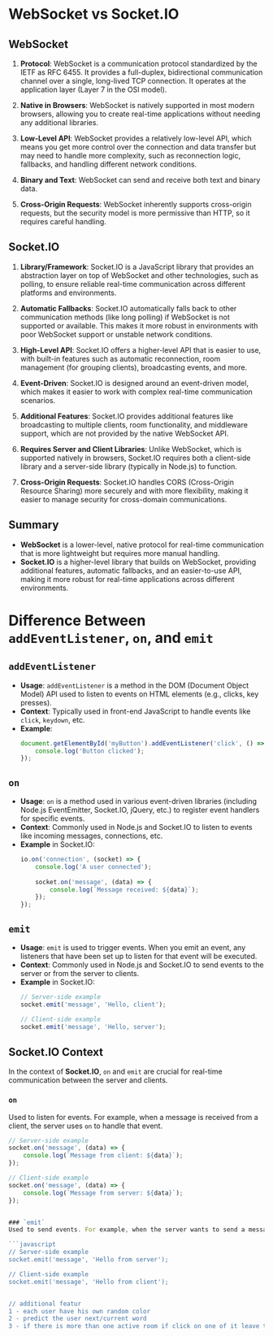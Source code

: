 # WebSocket vs Socket.IO

## WebSocket
1. **Protocol**: WebSocket is a communication protocol standardized by the IETF as RFC 6455. It provides a full-duplex, bidirectional communication channel over a single, long-lived TCP connection. It operates at the application layer (Layer 7 in the OSI model).

2. **Native in Browsers**: WebSocket is natively supported in most modern browsers, allowing you to create real-time applications without needing any additional libraries.

3. **Low-Level API**: WebSocket provides a relatively low-level API, which means you get more control over the connection and data transfer but may need to handle more complexity, such as reconnection logic, fallbacks, and handling different network conditions.

4. **Binary and Text**: WebSocket can send and receive both text and binary data.

5. **Cross-Origin Requests**: WebSocket inherently supports cross-origin requests, but the security model is more permissive than HTTP, so it requires careful handling.

## Socket.IO
1. **Library/Framework**: Socket.IO is a JavaScript library that provides an abstraction layer on top of WebSocket and other technologies, such as polling, to ensure reliable real-time communication across different platforms and environments.

2. **Automatic Fallbacks**: Socket.IO automatically falls back to other communication methods (like long polling) if WebSocket is not supported or available. This makes it more robust in environments with poor WebSocket support or unstable network conditions.

3. **High-Level API**: Socket.IO offers a higher-level API that is easier to use, with built-in features such as automatic reconnection, room management (for grouping clients), broadcasting events, and more.

4. **Event-Driven**: Socket.IO is designed around an event-driven model, which makes it easier to work with complex real-time communication scenarios.

5. **Additional Features**: Socket.IO provides additional features like broadcasting to multiple clients, room functionality, and middleware support, which are not provided by the native WebSocket API.

6. **Requires Server and Client Libraries**: Unlike WebSocket, which is supported natively in browsers, Socket.IO requires both a client-side library and a server-side library (typically in Node.js) to function.

7. **Cross-Origin Requests**: Socket.IO handles CORS (Cross-Origin Resource Sharing) more securely and with more flexibility, making it easier to manage security for cross-domain communications.

## Summary
- **WebSocket** is a lower-level, native protocol for real-time communication that is more lightweight but requires more manual handling.
- **Socket.IO** is a higher-level library that builds on WebSocket, providing additional features, automatic fallbacks, and an easier-to-use API, making it more robust for real-time applications across different environments.



# Difference Between `addEventListener`, `on`, and `emit`

## `addEventListener`
- **Usage**: `addEventListener` is a method in the DOM (Document Object Model) API used to listen to events on HTML elements (e.g., clicks, key presses).
- **Context**: Typically used in front-end JavaScript to handle events like `click`, `keydown`, etc.
- **Example**:
  ```javascript
  document.getElementById('myButton').addEventListener('click', () => {
      console.log('Button clicked');
  });


## `on`
- **Usage**: `on` is a method used in various event-driven libraries (including Node.js EventEmitter, Socket.IO, jQuery, etc.) to register event handlers for specific events.
- **Context**: Commonly used in Node.js and Socket.IO to listen to events like incoming messages, connections, etc.
- **Example** in Socket.IO:
  ```javascript
  io.on('connection', (socket) => {
      console.log('A user connected');
      
      socket.on('message', (data) => {
          console.log(`Message received: ${data}`);
      });
  });


## `emit`
- **Usage**: `emit` is used to trigger events. When you emit an event, any listeners that have been set up to listen for that event will be executed.
- **Context**: Commonly used in Node.js and Socket.IO to send events to the server or from the server to clients.
- **Example** in Socket.IO:
  ```javascript
  // Server-side example
  socket.emit('message', 'Hello, client');

  // Client-side example
  socket.emit('message', 'Hello, server');


## Socket.IO Context
In the context of **Socket.IO**, `on` and `emit` are crucial for real-time communication between the server and clients.

### `on`
Used to listen for events. For example, when a message is received from a client, the server uses `on` to handle that event.

```javascript
// Server-side example
socket.on('message', (data) => {
    console.log(`Message from client: ${data}`);
});

// Client-side example
socket.on('message', (data) => {
    console.log(`Message from server: ${data}`);
});


### `emit`
Used to send events. For example, when the server wants to send a message to a client, it uses `emit`.

```javascript
// Server-side example
socket.emit('message', 'Hello from server');

// Client-side example
socket.emit('message', 'Hello from client');


// additional featur
1 - each user have his own random color
2 - predict the user next/current word
3 - if there is more than one active room if click on one of it leave the current room and join to new room just clicked on it
